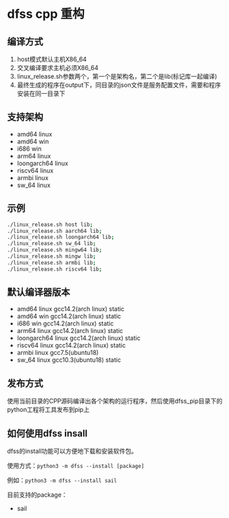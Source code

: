 # dfss cpp 重构

## 编译方式

1. host模式默认主机X86_64
2. 交叉编译要求主机必须X86_64
3. linux_release.sh参数两个，第一个是架构名，第二个是lib(标记库一起编译)
4. 最终生成的程序在output下，同目录的json文件是服务配置文件，需要和程序安装在同一目录下

## 支持架构

* amd64 linux
* amd64 win
* i686 win
* arm64 linux
* loongarch64 linux
* riscv64 linux
* armbi linux
* sw_64 linux

## 示例

``` bash
./linux_release.sh host lib;
./linux_release.sh aarch64 lib;
./linux_release.sh loongarch64 lib;
./linux_release.sh sw_64 lib;
./linux_release.sh mingw64 lib;
./linux_release.sh mingw lib;
./linux_release.sh armbi lib;
./linux_release.sh riscv64 lib;
```

## 默认编译器版本

* amd64 linux gcc14.2(arch linux) static
* amd64 win gcc14.2(arch linux) static
* i686 win gcc14.2(arch linux) static
* arm64 linux gcc14.2(arch linux) static
* loongarch64 linux gcc14.2(arch linux) static
* riscv64 linux gcc14.2(arch linux) static
* armbi linux gcc7.5(ubuntu18)
* sw_64 linux gcc10.3(ubuntu18) static

## 发布方式

使用当前目录的CPP源码编译出各个架构的运行程序，然后使用dfss_pip目录下的python工程将工具发布到pip上

## 如何使用dfss insall

dfss的install功能可以方便地下载和安装软件包。

使用方式：`python3 -m dfss --install [package]`

例如：`python3 -m dfss --install sail`

目前支持的package：

- sail